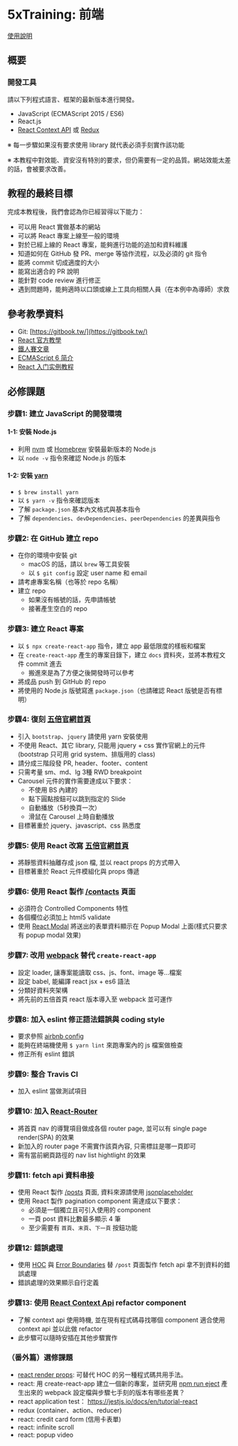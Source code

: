 # 5xTraining: 前端
[使用說明](README.md)

## 概要

### 開發工具

請以下列程式語言、框架的最新版本進行開發。

* JavaScript (ECMAScript 2015 / ES6)
* React.js
* [React Context API](https://reactjs.org/docs/context.html) 或 [Redux](https://github.com/reduxjs/redux)

※ 每一步驟如果沒有要求使用 library 就代表必須手刻實作該功能

※ 本教程中對效能、資安沒有特別的要求，但仍需要有一定的品質。網站效能太差的話，會被要求改善。

## 教程的最終目標

完成本教程後，我們會認為你已經習得以下能力：

* 可以用 React 實做基本的網站
* 可以將 React 專案上線至一般的環境
* 對於已經上線的 React 專案，能夠進行功能的追加和資料維護
* 知道如何在 GitHub 發 PR、merge 等協作流程，以及必須的 git 指令
* 能將 commit 切成適度的大小
* 能寫出適合的 PR 說明
* 能針對 code review 進行修正
* 遇到問題時，能夠適時以口頭或線上工具向相關人員（在本例中為導師）求救

## 參考教學資料

- Git: [https://gitbook.tw/](https://gitbook.tw/)
- [React 官方教學](https://reactjs.org/docs/hello-world.html)
- [鐵人賽文章](https://ithelp.ithome.com.tw/users/20103131/ironman/1012?page=1)
- [ECMAScript 6 简介](http://es6.ruanyifeng.com/?search=let&x=0&y=0#docs/intro#ECMAScript-%E7%9A%84%E5%8E%86%E5%8F%B2)
- [React 入门实例教程](http://www.ruanyifeng.com/blog/2015/03/react.html)

## 必修課題

### 步驟1: 建立 JavaScript 的開發環境

#### 1-1: 安裝 Node.js

- 利用 [nvm](https://github.com/creationix/nvm) 或 [Homebrew](https://brew.sh/index_zh-tw) 安裝最新版本的 Node.js
- 以 `node -v` 指令來確認 Node.js 的版本

#### 1-2: 安裝 [yarn](https://yarnpkg.com/zh-Hans/)
- `$ brew install yarn`
- 以 `$ yarn -v` 指令來確認版本
- 了解 `package.json` 基本內文格式與基本指令
- 了解 `dependencies`、`devDependencies`、`peerDependencies` 的差異與指令

### 步驟2: 在 GitHub 建立 repo

- 在你的環境中安裝 git
	- macOS 的話，請以 `brew` 等工具安裝
	- 以 `$ git config` 設定 user name 和 email
- 請考慮專案名稱（也等於 repo 名稱）
- 建立 repo
	- 如果沒有帳號的話，先申請帳號
	- 接著產生空白的 repo

### 步驟3: 建立 React 專案

- 以 `$ npx create-react-app` 指令，建立 app 最低限度的樣板和檔案
- 在 `create-react-app` 產生的專案目錄下，建立 `docs` 資料夾，並將本教程文件 commit 進去
	- 搬進來是為了方便之後開發時可以參考
- 將成品 push 到 GitHub 的 repo
- 將使用的 Node.js 版號寫進 `package.json`（也請確認 React 版號是否有標明）

### 步驟4: 復刻 [五倍官網首頁](https://5xruby.tw/)
- 引入 `bootstrap`、`jquery` 請使用 yarn 安裝使用
- 不使用 React、其它 library, 只能用 jquery + css 實作官網上的元件(bootstrap 只可用 grid system、排版用的 class)
- 請分成三階段發 PR, header、footer、content
- 只需考量 sm、md、lg 3種 RWD breakpoint
- Carousel 元件的實作需要達成以下要求：
  - 不使用 BS 內建的
  - 點下圓點按鈕可以跳到指定的 Slide
  - 自動播放（5秒換頁一次）
  - 滑鼠在 Carousel 上時自動播放
- 目標著重於 jquery、javascript、css 熟悉度

### 步驟5: 使用 React 改寫 [五倍官網首頁](https://5xruby.tw/)
- 將靜態資料抽離存成 json 檔, 並以 react props 的方式帶入
- 目標著重於 React 元件模組化與 props 傳遞

### 步驟6: 使用 React 製作 [/contacts](https://5xruby.tw/contacts) 頁面
- 必須符合 Controlled Components 特性
- 各個欄位必須加上 html5 validate
- 使用 [React Modal](https://github.com/reactjs/react-modal) 將送出的表單資料顯示在 Popup Modal 上面(樣式只要求有 popup modal 效果)

### 步驟7: 改用 [webpack](https://webpack.js.org/) 替代 `create-react-app`
- 設定 loader, 讓專案能讀取 css、js、font、image 等...檔案
- 設定 babel, 能編譯 react jsx + es6 語法
- 分類好資料夾架構
- 將先前的五倍首頁 react 版本導入至 webpack 並可運作

### 步驟8: 加入 eslint 修正語法錯誤與 coding style
- 要求參照 [airbnb config](https://github.com/airbnb/javascript/tree/master/packages/eslint-config-airbnb)
- 能夠在終端機使用 `$ yarn lint` 來跑專案內的 js 檔案做檢查 
- 修正所有 eslint 錯誤

### 步驟9: 整合 Travis CI
- 加入 eslint 當做測試項目

### 步驟10: 加入 [React-Router](https://github.com/ReactTraining/react-router)
- 將首頁 nav 的導覽項目做成各個 router page, 並可以有 single page render(SPA) 的效果
- 新加入的 router page 不需實作該頁內容, 只需標註是哪一頁即可
- 需有當前網頁路徑的 nav list hightlight 的效果

### 步驟11: fetch api 資料串接
- 使用 React 製作 [/posts](https://5xruby.tw/posts) 頁面, 資料來源請使用 [jsonplaceholder](https://jsonplaceholder.typicode.com/)
- 使用 React 製作 pagination component 需達成以下要求：
  - 必須是一個獨立且可引入使用的 component
  - 一頁 post 資料比數最多顯示 4 筆
  - 至少需要有 `首頁`、`末頁`、`下一頁` 按鈕功能

### 步驟12: 錯誤處理
  - 使用 [HOC](https://reactjs.org/docs/higher-order-components.html) 與 [Error Boundaries](https://reactjs.org/docs/error-boundaries.html#introducing-error-boundaries) 替 `/post` 頁面製作 fetch api 拿不到資料的錯誤處理
  - 錯誤處理的效果顯示自行定義

### 步驟13: 使用 [React Context Api](https://reactjs.org/docs/context.html#api) refactor component
  - 了解 context api 使用時機, 並在現有程式碼尋找哪個 component 適合使用 context api 並以此做 refactor
  - 此步驟可以隨時安插在其他步驟實作

### （番外篇）選修課題
- [react render props](https://reactjs.org/docs/render-props.html): 可替代 HOC 的另一種程式碼共用手法。
- react: 用 create-react-app 建立一個新的專案，並研究用 [npm run eject](https://github.com/facebook/create-react-app/blob/master/packages/react-scripts/template/README.md#npm-run-eject) 產生出來的 webpack 設定檔與步驟七手刻的版本有哪些差異？
- react application test： https://jestjs.io/docs/en/tutorial-react
- redux (container、action、reducer)
- react: credit card form (信用卡表單)
- react: infinite scroll
- react: popup video
